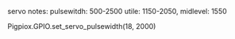 servo notes: pulsewitdh: 500-2500
utile: 1150-2050, midlevel: 1550

Pigpiox.GPIO.set_servo_pulsewidth(18, 2000)
